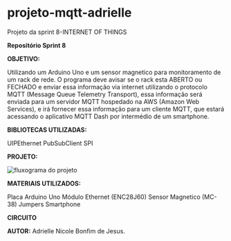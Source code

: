 # projeto-mqtt-adrielle
Projeto da sprint 8-INTERNET OF THINGS


**Repositório Sprint 8**

**OBJETIVO:**

Utilizando um Arduino Uno e um sensor magnetico para monitoramento de um rack de rede. O programa deve avisar se o rack esta ABERTO ou FECHADO e enviar essa informação via internet utilizando o protocolo MQTT (Message Queue Telemetry Transport), essa informação será enviada para um servidor MQTT hospedado na AWS (Amazon Web Services), e irá fornecer essa informação para um cliente MQTT, que estará acessando o aplicativo MQTT Dash por intermédio de um smartphone.

**BIBLIOTECAS UTILIZADAS:**

UIPEthernet
PubSubClient
SPI


**PROJETO:**










![fluxograma do projeto]()



**MATERIAIS UTILIZADOS:**

Placa Arduino Uno
Módulo Ethernet (ENC28J60)
Sensor Magnetico (MC-38)
Jumpers
Smartphone














**CIRCUITO**





















**AUTOR:** Adrielle Nicole Bonfim de Jesus.






